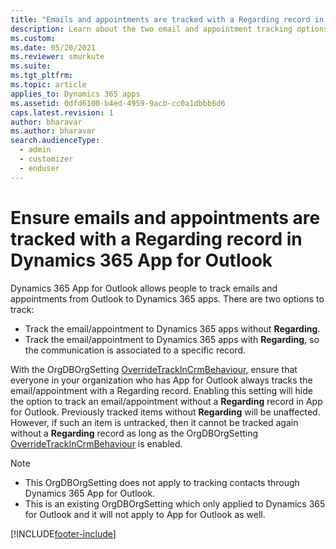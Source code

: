 ```yaml
---
title: "Emails and appointments are tracked with a Regarding record in Dynamics 365 App for Outlook  (Dynamics 365 apps) | MicrosoftDocs"
description: Learn about the two email and appointment tracking options that are available in Dynamics 365 App for Outlook.
ms.custom: 
ms.date: 05/20/2021
ms.reviewer: smurkute
ms.suite: 
ms.tgt_pltfrm: 
ms.topic: article
applies_to: Dynamics 365 apps
ms.assetid: 0dfd6100-b4ed-4959-9acb-cc0a1dbbb6d6
caps.latest.revision: 1
author: bharavar 
ms.author: bharavar 
search.audienceType: 
  - admin
  - customizer
  - enduser
---
```

# Ensure emails and appointments are tracked with a Regarding record in Dynamics 365 App for Outlook


Dynamics 365 App for Outlook allows people to track emails and appointments from Outlook to Dynamics 365 apps. There are two options to track: 

-	Track the email/appointment to Dynamics 365 apps without **Regarding**.
-	Track the email/appointment to Dynamics 365 apps with **Regarding**, so the communication is associated to a specific record.


With the OrgDBOrgSetting [OverrideTrackInCrmBehaviour](https://support.microsoft.com/help/2691237/orgdborgsettings-tool-for-microsoft-dynamics-crm), ensure that everyone in your organization who has App for Outlook always tracks the email/appointment with a Regarding record.
Enabling this setting will hide the option to track an email/appointment without a **Regarding** record in App for Outlook. Previously tracked items without **Regarding** will be unaffected. However, if such an item is untracked, then it cannot be tracked again without a **Regarding** record as long as the OrgDBOrgSetting [OverrideTrackInCrmBehaviour](https://support.microsoft.com/help/2691237/orgdborgsettings-tool-for-microsoft-dynamics-crm) is enabled.
  
 > [!NOTE]
 > - This OrgDBOrgSetting does not apply to tracking contacts through Dynamics 365 App for Outlook.
 > - This is an existing OrgDBOrgSetting which only applied to Dynamics 365 for Outlook and it will not apply to App for Outlook as well.



[!INCLUDE[footer-include](../includes/footer-banner.md)]
